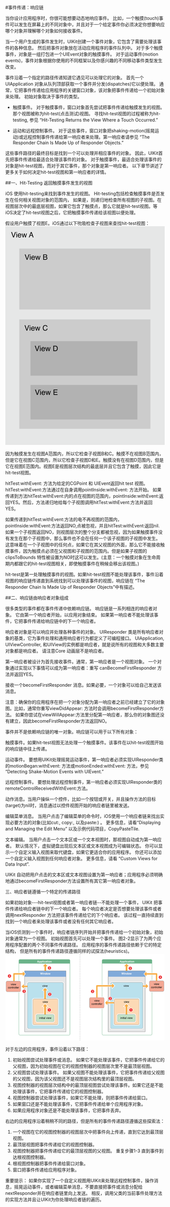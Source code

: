 #事件传递：响应链

当你设计应用程序时，你很可能想要动态地响应事件。 比如，一个触摸(touch)事件可以发生在屏幕上的不同对象中，并且对于一个给定事件你必须决定你想要响应哪个对象并理解哪个对象如何接收事件。


当一个用户生成的事件发生时，UIKit创建一个事件对象，它包含了需要处理该事件的各种信息。 然后把事件对象放在活动应用程序的事件队列中。 对于多个触摸事件，对象是一组打包进一个UIEvent对象的触摸事件。 对于运动事件(motion events)，事件对象根据你使用的不同框架以及你感兴趣的不同移动事件类型发生改变。 


事件沿着一个指定的路径传递知道它遇见可以处理它的对象。 首先一个UIApplication 对象从队列顶部获取一个事件并分发(dispatches)它以便处理。 通常，它把事件传递给应用程序的关键窗口对象，该对象把事件传递给一个初始对象来处理。 初始对象取决于事件的类型。


* 触摸事件。 对于触摸事件，窗口对象首先尝试把事件传递给触摸发生的视图。那个视图被称为hit-test(点击测试)视图。 寻找hit-test视图的过程被称为hit-testing, 参见 “Hit-Testing Returns the View Where a Touch Occurred.”

* 运动和远程控制事件。 对于这些事件，窗口对象把shaking-motion(摇晃运动)或远程控制事件传递给第一响应者来处理。第一响应者请参见 “The Responder Chain Is Made Up of Responder Objects.”


这些事件路径的最终目标是找到一个可以处理并相应事件的对象。 因此，UIKit首先把事件传递给最适合处理该事件的对象。 对于触摸事件，最适合处理该事件的对象是hit-test视图，而对于其它事件，那个对象是第一响应者。 以下章节讲述了更多关于如何决定hit-test视图和第一响应者的详情。



##一、Hit-Testing 返回触摸事件发生的视图


iOS 使用hit-testing来找到事件发生的视图。 Hit-testing包括检查触摸事件是否发生在任何相关视图对象的范围内， 如果是，则递归地检查所有视图的子视图。在视图层次中的最底层视图，如果它包含了触摸点，那么它就是hit-test视图。等 iOS决定了hit-test视图之后，它把触摸事件传递给该视图以便处理。


假设用户触摸了视图E。iOS通过以下吮吸检查子视图来查找hit-test视图：
![](./imgs/hit_testing_2x.png)

因为触摸发生在视图A范围内，所以它检查子视图B和C。触摸不在视图B范围内，但是它在视图C范围内，所以它检查子视图D和E。触摸没有在视图D范围内，但是它在视图E范围内。视图E是视图层次结构的最底层并且它包含了触摸，因此它是hit-test视图。



hitTest:withEvent: 方法为给定的CGPoint 和 UIEvent返回hit test 视图。hitTest:withEvent:方法通过在自身调用pointInside:withEvent: 方法开始。 如果传递到方法hitTest:withEvent:内的点在视图的范围内，pointInside:withEvent:返回YES。然后，方法递归地给每个子视图调用hitTest:withEvent:方法并返回YES。


 

如果传递到hitTest:withEvent:方法的电不再视图的范围内，pointInside:withEvent:方法返回NO,点被忽视，并且hitTest:withEvent:返回nil. 如果一个子视图返回NO，则视图层次的整个分支都被忽视，因为如果触摸事件没有发生在那个子视图中，那么事件也不会在任何一个该子视图的子视图中发生。 这意味着在一个子视图中的任何点，如果它在其父视图的外面，那么它不能接收触摸事件，因为触摸点必须在父视图和子视图的范围内。但是如果子视图的clipsToBounds 特性被设置为NO时这可以发生。(主意：一个触摸对象在生命周期内都跟它的hit-test视图相关，即使触摸事件在稍候会移出该视图。)


 hit-test是第一处理触摸事件的视图。如果hit-test视图不能处理该事件，事件沿着视图的响应链传递直到系统找到可以处理该事件的视图，响应链在 “The Responder Chain Is Made Up of Responder Objects”中有描述。



##二、响应链由响应者对象组成


很多类型的事件都在事件传递中依赖响应链。 响应链是一系列相连的响应者对象。 它由第一个响应者开始，以应用对象结束。 如果第一响应者不能处理该事件，它把事件传递给响应链中的下一个响应者。


响应者对象是可以响应并处理各种事件的对象。 UIResponder 类是所有响应者对象的基类，它为事件处理和通用响应者行为都定义了可编程接口。 UIApplication, UIViewController, 和UIView的实例都是响应者，就是说所有的视图和大多数主要对象都是响应者。 请注意Core 动画层不是响应者。


第一响应者被设计为首先接收事件。通常，第一响应者是一个视图对象。 一个对象通过实现以下事情可以成为第一响应者：重写 canBecomeFirstResponder 方法并返回YES。


 接收一个becomeFirstResponder 消息。如果必要，一个对象可以给自己发送该消息。


注意：确保你的应用程序在把一个对象分配为第一响应者之前已经建立了它的对象图。比如，通常你重写viewDidAppear: 方法时会调用becomeFirstResponder方法。 如果你尝试在viewWillAppear:方法里分配第一响应者，那么你的对象图还没有建立，因此becomeFirstResponder方法返回NO。

 
事件并不是依赖响应链的唯一对象。响应链可以用于以下所有对象：


 触摸事件。如果hit-test视图无法处理一个触摸事件。该事件在以hit-test视图开始的响应链中往上传递。


 运动事件。 要想用UIKit处理摇晃运动事件，第一响应者必须实现UIResponder类的motionBegan:withEvent: 方法或motionEnded:withEvent: 方法，参见 “Detecting Shake-Motion Events with UIEvent.” 


远程控制事件。 要想处理远程控制事件，第一响应者必须实现UIResponder类的 remoteControlReceivedWithEvent:方法。


 动作消息。当用户操纵一个控件，比如一个按钮或开关，并且操作方法的目标(target)为nil时，消息通过以控件视图开始的响应者链里被发送。


编辑菜单消息。 当用户点击了编辑菜单的命令时，iOS使用一个响应者链来找出实现必要方法的对象(比如cut:, copy:, 以及paste:) 。 更多信息，请看“Displaying and Managing the Edit Menu” 以及示例代码项目，CopyPasteTile.


 文本编辑。 当用户点击一个文本区或一个文本视图时，那视图自动成为第一响应者。 默认情况下，虚拟键盘出现后文本区或文本视图成为可编辑状态。 你可以显示一个自定义输入视图来取代键盘，如果它更适合你的应用程序。 你还可以添加一个自定义输入视图到任何响应者对象。 更多信息，请看 “Custom Views for Data Input”.


UIKit 自动把用户点击的文本区或文本视图设置为第一响应者；应用程序必须明确地通过becomeFirstResponder方法设置所有其它第一响应者对象。

三、响应者链遵循一个特定的传递路径


如果初始对象---hit-test视图或者第一响应者链--不能处理一个事件， UIKit 把事件传递给响应者链中的下一个响应者。 每个响应者决定是否想要处理该事件或者调用nextResponder 方法把该事件传递给它的下个响应者。 该过程一直持续直到找到一个响应者来处理该事件或者没有任何其它响应者。


当iOS侦测到一个事件时，响应者链序列开始并把事件传递给一个初始对象，初始对象通常为一个视图。 初始视图首先可以处理一个事件。 图2-2显示了为两个应用程序配置的两个不同事件传递路径。 应用程序的事件传递路径依赖于它的特定结构， 但是所有的事件传递路径遵循同样的试探法(heuristics)。
![](./imgs/iOS_responder_chain_2x.png)




对于左边的应用程序，事件沿着以下路径：

1. 初始视图尝试处理事件或消息。 如果它不能处理该事件，它把事件传递给它的父视图，因为初始视图在它的视图控制器的视图层次里不是最顶层视图。 
2. 父视图尝试处理该事件。 如果父视图不能处理该事件，它把事件传递给父视图的父视图，因为该父视图还不是视图层次结构里的最顶层视图。
3. 视图控制器的视图层次结构中的最顶层视图尝试处理该事件。如果它还是不能处理该事件，它把事件传递给它的视图控制器。 
4. 视图控制器尝试处理该事件，如果它不能处理，则把事件传递给窗口。
5. 如果窗口还是不能处理该事件，它把事件传递给单个应用程序对象。
6. 如果应用程序对象还是不能处理该事件，它把事件丢弃。


右边的应用程序沿着稍稍不同的路径，但是所有的事件传递路径遵循这些探索法：

1. 一个视图在它的视图控制器的视图层次中把事件向上传递，直到它达到最顶层视图。
2. 最顶层视图把事件传递给它的视图控制器。
3. 视图控制器把事件传递给它的最顶层视图的父视图。 重复步骤1-3 直到事件到达根视图控制器。
4. 根视图控制器把事件传递给窗口对象。
5. 窗口把事件传递给应用程序对象。

 重要提示： 如果你实现了一个自定义视图用UIKit来处理远程控制事件，操作消息，摇晃运动事件，或者编辑菜单消息，不要直接把事件或消息分配给nextResponder并在响应者链里向上发送。 相反，调用父类的当前事件处理方法的实现方法并且让UIKit为你处理响应者链的遍历。